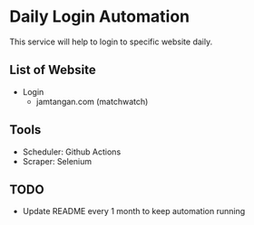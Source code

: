 # Daily Login Automation

This service will help to login to specific website daily.

## List of Website

- Login
  - jamtangan.com (matchwatch)

## Tools

- Scheduler: Github Actions
- Scraper: Selenium

## TODO

- Update README every 1 month to keep automation running
